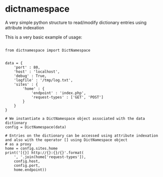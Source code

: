 # dictnamespace
A very simple python structure to read/modify dictionary entries using attribute indexation


This is a very basic example of usage:

```

from dictnamespace import DictNamespace


data = {
    'port' : 80,
    'host' : 'localhost',
    'debug' : True,
    'logfile' : '/tmp/log.txt',
    'sites' : {
        'home' : {
            'endpoint' : 'index.php',
            'request-types' : ['GET', 'POST']
        }
    }
}

# We instantiate a DictNamespace object associated with the data dictionary
config = DictNamespace(data)

# Entries on the dictionary can be accessed using attribute indexation and also with the operator [] using DictNamespace object
# as a proxy
home = config.sites.home
print('[{}] http://{}:{}/{}'.format(
    ', '.join(home['request-types']),
    config.host,
    config.port,
    home.endpoint))
```
